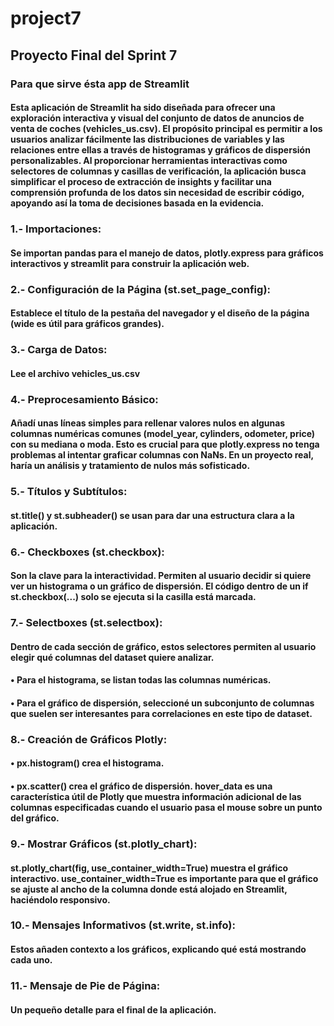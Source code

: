 # project7
## Proyecto Final del Sprint 7
### Para que sirve ésta app de Streamlit
#### Esta aplicación de Streamlit ha sido diseñada para ofrecer una exploración interactiva y visual del conjunto de datos de anuncios de venta de coches (vehicles_us.csv). El propósito principal es permitir a los usuarios analizar fácilmente las distribuciones de variables y las relaciones entre ellas a través de histogramas y gráficos de dispersión personalizables. Al proporcionar herramientas interactivas como selectores de columnas y casillas de verificación, la aplicación busca simplificar el proceso de extracción de insights y facilitar una comprensión profunda de los datos sin necesidad de escribir código, apoyando así la toma de decisiones basada en la evidencia.

### 1.- Importaciones:
#### Se importan pandas para el manejo de datos, plotly.express para gráficos interactivos y streamlit para construir la aplicación web. 
### 2.- Configuración de la Página (st.set_page_config):
#### Establece el título de la pestaña del navegador y el diseño de la página (wide es útil para gráficos grandes). 
### 3.- Carga de Datos:
#### Lee el archivo vehicles_us.csv
### 4.- Preprocesamiento Básico:
#### Añadí unas líneas simples para rellenar valores nulos en algunas columnas numéricas comunes (model_year, cylinders, odometer, price) con su mediana o moda. Esto es crucial para que plotly.express no tenga problemas al intentar graficar columnas con NaNs. En un proyecto real, haría un análisis y tratamiento de nulos más sofisticado. 
### 5.- Títulos y Subtítulos:
#### st.title() y st.subheader() se usan para dar una estructura clara a la aplicación.
### 6.- Checkboxes (st.checkbox):
#### Son la clave para la interactividad. Permiten al usuario decidir si quiere ver un histograma o un gráfico de dispersión. El código dentro de un if st.checkbox(...) solo se ejecuta si la casilla está marcada. 
### 7.- Selectboxes (st.selectbox):
#### Dentro de cada sección de gráfico, estos selectores permiten al usuario elegir qué columnas del dataset quiere analizar. 
#### •	Para el histograma, se listan todas las columnas numéricas.
#### •	Para el gráfico de dispersión, seleccioné un subconjunto de columnas que suelen ser interesantes para correlaciones en este tipo de dataset.
### 8.- Creación de Gráficos Plotly: 
#### •	px.histogram() crea el histograma.
#### •	px.scatter() crea el gráfico de dispersión. hover_data es una característica útil de Plotly que muestra información adicional de las columnas especificadas cuando el usuario pasa el mouse sobre un punto del gráfico.
### 9.- Mostrar Gráficos (st.plotly_chart):
#### st.plotly_chart(fig, use_container_width=True) muestra el gráfico interactivo. use_container_width=True es importante para que el gráfico se ajuste al ancho de la columna donde está alojado en Streamlit, haciéndolo responsivo. 
### 10.- Mensajes Informativos (st.write, st.info):
#### Estos añaden contexto a los gráficos, explicando qué está mostrando cada uno. 
### 11.- Mensaje de Pie de Página:
#### Un pequeño detalle para el final de la aplicación.
